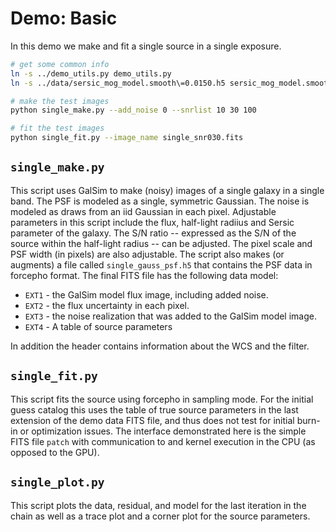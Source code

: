# Demo: Basic

In this demo we make and fit a single source in a single exposure.

```sh
# get some common info
ln -s ../demo_utils.py demo_utils.py
ln -s ../data/sersic_mog_model.smooth\=0.0150.h5 sersic_mog_model.smooth\=0.0150.h5

# make the test images
python single_make.py --add_noise 0 --snrlist 10 30 100

# fit the test images
python single_fit.py --image_name single_snr030.fits
```

## `single_make.py`

This script uses GalSim to make (noisy) images of a single galaxy in a single
band. The PSF is modeled as a single, symmetric Gaussian. The noise is modeled
as draws from an iid Gaussian in each pixel. Adjustable parameters in this
script include the flux, half-light radiius and Sersic parameter of the galaxy.
The S/N ratio  -- expressed as the S/N of the source within the half-light
radius -- can be adjusted. The pixel scale and PSF width (in pixels) are also
adjustable.  The script also makes (or augments) a file called
`single_gauss_psf.h5` that contains the PSF data in forcepho format.  The final
FITS file has the following data model:

* `EXT1` - the GalSim model flux image, including added noise.
* `EXT2` - the flux uncertainty in each pixel.
* `EXT3` - the noise realization that was added to the GalSim model image.
* `EXT4` - A table of source parameters

In addition the header contains information about the WCS and the filter.

## `single_fit.py`

This script fits the source using forcepho in sampling mode.  For the initial
guess catalog this uses the table of true source parameters in the last
extension of the demo data FITS file, and thus does not test for initial burn-in
or optimization issues.  The interface demonstrated here is the simple FITS file
`patch` with communication to and kernel execution in the CPU (as opposed to the
GPU).

## `single_plot.py`

This script plots the data, residual, and model for the last iteration in the
chain as well as a trace plot and a corner plot for the source parameters.